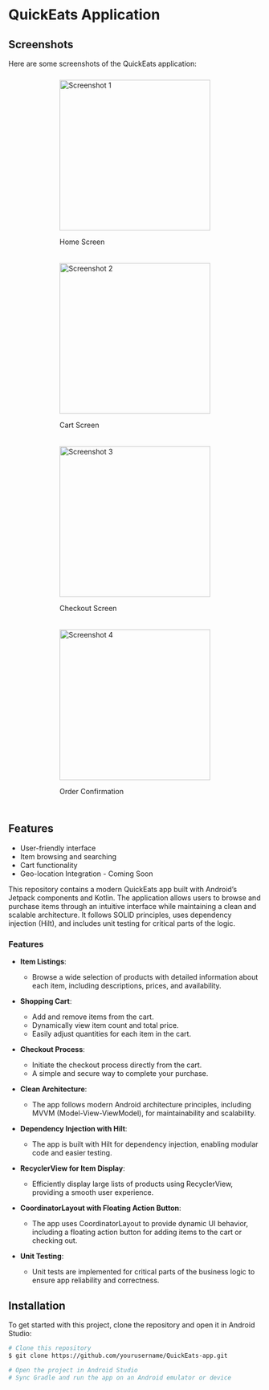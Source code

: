# QuickEats Application

## Screenshots

Here are some screenshots of the QuickEats application:

<div style="display: flex; flex-direction: column; align-items: center;">

  <div style="margin: 10px;">
    <img src="https://github.com/yourusername/QuickEats/blob/main/screenshots/1.png?raw=true" alt="Screenshot 1" width="300"/>
    <p>Home Screen</p>
  </div>
  
  <div style="margin: 10px;">
    <img src="https://github.com/yourusername/QuickEats/blob/main/screenshots/2.png?raw=true" alt="Screenshot 2" width="300"/>
    <p>Cart Screen</p>
  </div>

  <div style="margin: 10px;">
    <img src="https://github.com/yourusername/QuickEats/blob/main/screenshots/3.png?raw=true" alt="Screenshot 3" width="300"/>
    <p>Checkout Screen</p>
  </div>

  <div style="margin: 10px;">
    <img src="https://github.com/yourusername/QuickEats/blob/main/screenshots/4.png?raw=true" alt="Screenshot 4" width="300"/>
    <p>Order Confirmation</p>
  </div>

</div>

## Features

- User-friendly interface
- Item browsing and searching
- Cart functionality
- Geo-location Integration - Coming Soon

This repository contains a modern QuickEats app built with Android’s Jetpack components and Kotlin. The application allows users to browse and purchase items through an intuitive interface while maintaining a clean and scalable architecture. It follows SOLID principles, uses dependency injection (Hilt), and includes unit testing for critical parts of the logic.

### Features

- **Item Listings**: 
  - Browse a wide selection of products with detailed information about each item, including descriptions, prices, and availability.

- **Shopping Cart**: 
  - Add and remove items from the cart.
  - Dynamically view item count and total price.
  - Easily adjust quantities for each item in the cart.

- **Checkout Process**: 
  - Initiate the checkout process directly from the cart.
  - A simple and secure way to complete your purchase.

- **Clean Architecture**: 
  - The app follows modern Android architecture principles, including MVVM (Model-View-ViewModel), for maintainability and scalability.

- **Dependency Injection with Hilt**: 
  - The app is built with Hilt for dependency injection, enabling modular code and easier testing.

- **RecyclerView for Item Display**: 
  - Efficiently display large lists of products using RecyclerView, providing a smooth user experience.

- **CoordinatorLayout with Floating Action Button**: 
  - The app uses CoordinatorLayout to provide dynamic UI behavior, including a floating action button for adding items to the cart or checking out.

- **Unit Testing**: 
  - Unit tests are implemented for critical parts of the business logic to ensure app reliability and correctness.

## Installation

To get started with this project, clone the repository and open it in Android Studio:

```bash
# Clone this repository
$ git clone https://github.com/yourusername/QuickEats-app.git

# Open the project in Android Studio
# Sync Gradle and run the app on an Android emulator or device
